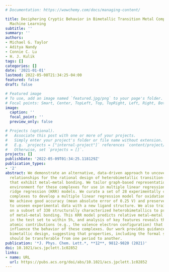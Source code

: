 ```yaml
---
# Documentation: https://wowchemy.com/docs/managing-content/

title: Deciphering Cryptic Behavior in Bimetallic Transition Metal Complexes with
  Machine Learning
subtitle: ''
summary: ''
authors:
- Michael G. Taylor
- Aditya Nandy
- Connie C. Lu
- H. J. Kulik
tags: []
categories: []
date: '2021-01-01'
lastmod: 2022-05-08T21:34:25-04:00
featured: false
draft: false

# Featured image
# To use, add an image named `featured.jpg/png` to your page's folder.
# Focal points: Smart, Center, TopLeft, Top, TopRight, Left, Right, BottomLeft, Bottom, BottomRight.
image:
  caption: ''
  focal_point: ''
  preview_only: false

# Projects (optional).
#   Associate this post with one or more of your projects.
#   Simply enter your project's folder or file name without extension.
#   E.g. `projects = ["internal-project"]` references `content/project/deep-learning/index.md`.
#   Otherwise, set `projects = []`.
projects: []
publishDate: '2022-05-09T01:34:25.118129Z'
publication_types:
- '2'
abstract: We demonstrate an alternative, data-driven approach to uncovering structure–property
  relationships for the rational design of heterobimetallic transition-metal complexes
  that exhibit metal–metal bonding. We tailor graph-based representations of the metal-local
  environment for these complexes for use in multiple linear regression and kernel
  ridge regression (KRR) models. We curate a set of 28 experimentally characterized
  complexes to develop a multiple linear regression model for oxidation potentials.
  We achieve good accuracy (mean absolute error of 0.25 V) and preserve transferability
  to unseen experimental data with a new ligand structure. We also train a KRR model
  on a subset of 330 structurally characterized heterobimetallics to predict the degree
  of metal–metal bonding. This KRR model predicts relative metal–metal bond lengths
  in the test set to within 5%, and analysis of key features reveals the fundamental
  atomic contributions (e.g., the valence electron configuration) that most strongly
  influence the behavior of these complexes. Our work provides guidance for rational
  bimetallic design, suggesting that properties, including the formal shortness ratio,
  should be transferable from one period to another.
publication: '*J. Phys. Chem. Lett.*, **12**, 9812-9820 (2021)'
doi: 10.1021/acs.jpclett.1c02852
links:
- name: URL
  url: https://pubs.acs.org/doi/abs/10.1021/acs.jpclett.1c02852
---
```

